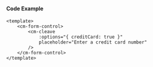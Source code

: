 #### Code Example

```vue
<template>
	<cm-form-control>
		<cm-cleave
			:options="{ creditCard: true }"
			placeholder="Enter a credit card number"
		/>
	</cm-form-control>
</template>
```
